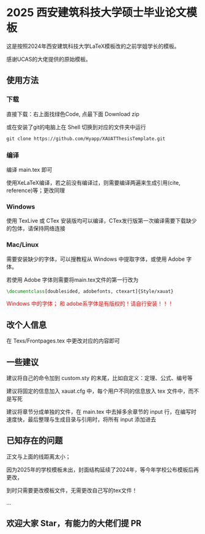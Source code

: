 # 2025 西安建筑科技大学硕士毕业论文模板

这是按照2024年西安建筑科技大学LaTeX模板改的之前学姐学长的模板。

感谢UCAS的大佬提供的原始模板。


## 使用方法

### 下载
直接下载：右上面找绿色Code, 点最下面 Download zip

或在安装了git的电脑上在 Shell 切换到对应的文件夹中运行

```Shell
git clone https://github.com/Hyapp/XAUATThesisTemplate.git
```
### 编译

编译 main.tex 即可

使用XeLaTeX编译，若之前没有编译过，则需要编译两遍来生成引用(cite, reference)等；更改同理

### Windows
使用 TexLive 或 CTex 安装版均可以编译，CTex发行版第一次编译需要下载缺少的包体，请保持网络连接

### Mac/Linux
需要安装缺少的字体，可以搜教程从 Windows 中提取字体，或使用 Adobe 字体。

若使用 Adobe 字体则需要将main.tex文件的第一行改为

```latex
\documentclass[doublesided, adobefonts, ctexart]{Style/xauat}
```

<font color=red> Windows 中的字体； 和 adobe系字体是有版权的！请自行安装！！！ </font>

## 改个人信息
在 Texs/Frontpages.tex 中更改对应的内容即可

## 一些建议

建议将自己的命令加到 custom.sty 的末尾，比如自定义：定理、公式、编号等

建议将固定的信息加入 xauat.cfg 中，每个用户不同的信息放入 tex 文件中，而不是写死

建议将章节分成单独的文件，在 main.tex 中去掉多余章节的 input 行，在编写时速度快，最后整理与生成目录与引用时，将所有 input 添加进去

## 已知存在的问题

正文与上面的线距离太小；

因为2025年的学校模板未出，封面结构延续了2024年，等今年学校公布模板后再更改，

到时只需要更改模板文件，无需更改自己写的tex文件！

...

## 欢迎大家 Star，有能力的大佬们提 PR 
